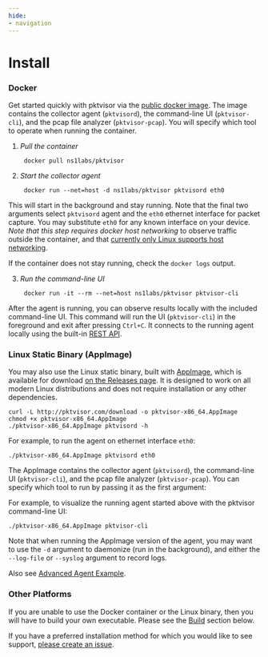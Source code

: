 ```yaml
---
hide:
- navigation
---
```


# Install

### Docker

Get started quickly with pktvisor via the [public docker image](https://hub.docker.com/r/ns1labs/pktvisor). The image contains the collector
agent (`pktvisord`), the command-line UI (`pktvisor-cli`), and the pcap file analyzer (`pktvisor-pcap`). You will specify which tool to operate when running the container.

1. *Pull the container*


        docker pull ns1labs/pktvisor
 

2. *Start the collector agent*


        docker run --net=host -d ns1labs/pktvisor pktvisord eth0

 This will start in the background and stay running. Note that the final two arguments select `pktvisord` agent and the `eth0` ethernet interface for packet capture. You may substitute `eth0` for any known interface on your device. _Note that this step requires docker host networking_ to observe traffic outside the container, and that [currently only Linux supports host networking](https://docs.docker.com/network/host/).

 If the container does not stay running, check the `docker logs` output.

3. *Run the command-line UI*


        docker run -it --rm --net=host ns1labs/pktvisor pktvisor-cli

After the agent is running, you can observe results locally with the included command-line UI. This command will run the UI (`pktvisor-cli`) in the foreground and exit after pressing `Ctrl+C`. It connects to the running agent locally using the built-in [REST API](https://app.swaggerhub.com/apis/ns1labs/pktvisor/3.0.0-oas3).

### Linux Static Binary (AppImage)

You may also use the Linux static binary, built with [AppImage](https://appimage.org/), which is available for
download [on the Releases page](https://github.com/ns1labs/pktvisor/releases). It is designed to work on all modern Linux distributions and does not require installation or any other dependencies.

```shell
curl -L http://pktvisor.com/download -o pktvisor-x86_64.AppImage
chmod +x pktvisor-x86_64.AppImage
./pktvisor-x86_64.AppImage pktvisord -h
```

For example, to run the agent on ethernet interface `eth0`:

```
./pktvisor-x86_64.AppImage pktvisord eth0
```

The AppImage contains the collector agent (`pktvisord`), the command-line UI (`pktvisor-cli`), and the pcap file
analyzer (`pktvisor-pcap`). You can specify which tool to run by passing it as the first argument:

For example, to visualize the running agent started above with the pktvisor command-line UI:

```shell
./pktvisor-x86_64.AppImage pktvisor-cli
```

Note that when running the AppImage version of the agent, you may want to use the `-d` argument to daemonize (run in the background), and either the `--log-file` or `--syslog` argument to record logs.

Also see [Advanced Agent Example](#advanced-agent-example).

### Other Platforms

If you are unable to use the Docker container or the Linux binary, then you will have to build your own executable. Please see the [Build](#build) section below.

If you have a preferred installation method for which you would like to see support, [please create an issue](https://github.com/ns1/pktvisor/issues/new).
